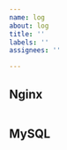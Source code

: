 ```yaml
---
name: log
about: log
title: ''
labels: ''
assignees: ''

---
```


## Nginx
```
```

## MySQL
```
```
